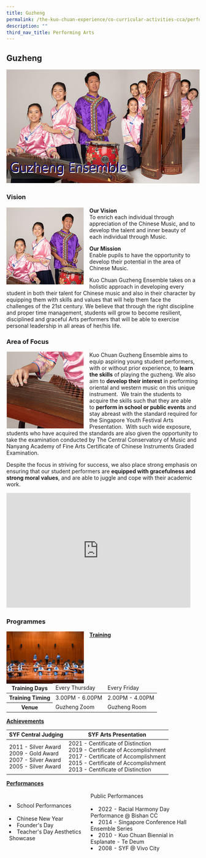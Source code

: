 ```yaml
---
title: Guzheng
permalink: /the-kuo-chuan-experience/co-curricular-activities-cca/performing-arts/guzheng/
description: ""
third_nav_title: Performing Arts
---
```

## Guzheng

![](/images/The%20Kuo%20Chuan%20Experience/CCA/Guzheng/guzheng%20ensemble.jpg)

### Vision

<img align="left" style="width:40%;margin-right:15px;" src="/images/The%20Kuo%20Chuan%20Experience/CCA/Guzheng/guzheng1.jpg">

**Our Vision**  
To enrich each individual through appreciation of the Chinese Music, and to develop the talent and inner beauty of each individual through Music.&nbsp; &nbsp;  
  
**Our Mission**  
Enable pupils to have the opportunity to develop their potential in the area of Chinese Music.&nbsp;  
  
Kuo Chuan Guzheng Ensemble takes on a holistic approach in developing every student in both their talent for Chinese music and also in their character by equipping them with skills and values that will help them face the challenges of the 21st century. We believe that through the right discipline and proper time management, students will grow to become resilient, disciplined and graceful Arts performers that will be able to exercise personal leadership in all areas of her/his life.

### Area of Focus

<img align="left" style="width:40%;margin-right:15px;" src="/images/The%20Kuo%20Chuan%20Experience/CCA/Guzheng/guzheng2.jpg">

Kuo Chuan Guzheng Ensemble aims to equip aspiring young student performers, with or without prior experience, to&nbsp;**learn the skills**&nbsp;of playing the guzheng. We also aim to&nbsp;**develop their interest**&nbsp;in performing oriental and western music on this unique instrument.&nbsp; We train the students to acquire the skills such that they are able to&nbsp;**perform in school or public events**&nbsp;and stay abreast with the standard required for the Singapore Youth Festival Arts Presentation.&nbsp; With such wide exposure, students who have acquired the standards are also given the opportunity to take the examination conducted by The Central Conservatory of Music and Nanyang Academy of Fine Arts Certificate of Chinese Instruments Graded Examination.&nbsp;

  

Despite the focus in striving for success, we also place strong emphasis on ensuring that our student performers are&nbsp;**equipped with gracefulness and strong moral values**, and are able to juggle and cope with their academic work.

<iframe allowfullscreen="true" height="299" width="480" frameborder="0" src="https://docs.google.com/presentation/d/e/2PACX-1vQAkhfBdxVoL3Mzs-Z7DAyiIW0HLzzXU5KWEQJ7rg9SrldenGYixi97JUVOEmEE2r5m-W5Tqhg-v4cd/embed?start=true&amp;loop=true&amp;delayms=3000"></iframe>

### Programmes

<img align="left" style="width:40%;margin-right:15px;" src="/images/The%20Kuo%20Chuan%20Experience/CCA/Guzheng/Programmes%20Pic%201.jpg">

**<u>Training</u>**

<table>
<thead>
  <tr>
    <th>Training Days</th>
    <td>Every Thursday</td>
    <td>Every Friday</td>
  </tr>
</thead>
<tbody>
  <tr>
    <th>Training Timing</th>
    <td>3.00PM - 6.00PM</td>
    <td>2.00PM - 4.00PM</td>
  </tr>
  <tr>
    <th>Venue</th>
    <td>Guzheng Zoom</td>
    <td>Guzheng Room</td>
  </tr>
</tbody>
</table>

**<u>Achievements</u>**

<table>
<thead>
  <tr>
    <th>SYF Central Judging</th>
    <th>SYF Arts Presentation</th>
  </tr>
</thead>
<tbody>
  <tr>
    <td>2011 - Silver Award<br>2009 - Gold Award<br>2007 - Silver Award<br>2005 - Silver Award</td>
    <td>2021 - Centificate of Distinction<br>2019 - Certificate of Accomplishment<br>2017 - Certificate of Accomplishment<br>2015 - Certificate of Accomplishment<br>2013 - Centificate of Distinction</td>
  </tr>
</tbody>
</table>

**<u>Performances</u>**

<table>
<thead>
  <tr>
    <td><li>School Performances<br><br><li>Chinese New Year<br><li>Founder's Day<br><li>Teacher's Day Aesthetics Showcase</td>
    <td>Public Performances<br><br><li>2022 - Racial Harmony Day Performance @ Bishan CC<br><li>2014 - Singapore Conference Hall Ensemble Series<br><li>2010 - Kuo Chuan Biennial in Esplanate - Te Deum<br><li>2008 - SYF @ Vivo City</td>
  </tr>
</thead>
</table>